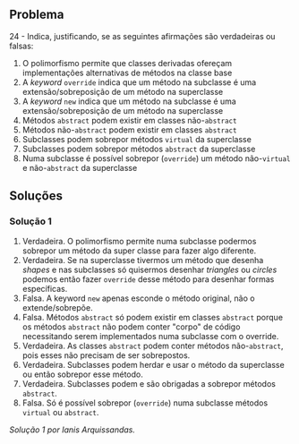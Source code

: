 ## Problema

24 - Indica, justificando, se as seguintes afirmações são verdadeiras ou
falsas:

1. O polimorfismo permite que classes derivadas ofereçam implementações
   alternativas de métodos na classe base
2. A _keyword_ `override` indica que um método na subclasse é uma
   extensão/sobreposição de um método na superclasse
3. A _keyword_ `new` indica que um método na subclasse é uma
   extensão/sobreposição de um método na superclasse
4. Métodos `abstract` podem existir em classes não-`abstract`
5. Métodos não-`abstract` podem existir em classes `abstract`
6. Subclasses podem sobrepor métodos `virtual` da superclasse
7. Subclasses podem sobrepor métodos `abstract` da superclasse
8. Numa subclasse é possível sobrepor (`override`) um método não-`virtual` e
   não-`abstract` da superclasse
   
   

   
## Soluções

### Solução 1

1. Verdadeira. O polimorfismo permite numa subclasse podermos sobrepor um método 
   da super classe para fazer algo diferente.
2. Verdadeira. Se na superclasse tivermos um método que desenha _shapes_ e nas 
   subclasses só quisermos desenhar _triangles_ ou _circles_ podemos então fazer 
  `override` desse método para desenhar formas específicas.
3. Falsa. A keyword `new` apenas esconde o método original, não o 
   extende/sobrepõe.
4. Falsa. Métodos `abstract` só podem existir em classes `abstract` porque os
   métodos `abstract` não podem conter "corpo" de código necessitando serem 
   implementados numa subclasse com o override.
5. Verdadeira. As classes `abstract` podem conter métodos não-`abstract`, pois 
   esses não precisam de ser sobrepostos.
6. Verdadeira. Subclasses podem herdar e usar o método da superclasse ou então 
   sobrepor esse método.
7. Verdadeira. Subclasses podem e são obrigadas a sobrepor métodos `abstract`.
8. Falsa. Só é possível sobrepor (`override`) numa subclasse métodos `virtual` 
ou `abstract`.


*Solução 1 por Ianis Arquissandas.*